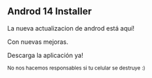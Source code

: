 ## Androd 14 Installer
La nueva actualizacion de androd está aquí!

Con nuevas mejoras.

Descarga la aplicación ya!

<sup>No nos hacemos responsables si tu celular se destruye :)</sup>
